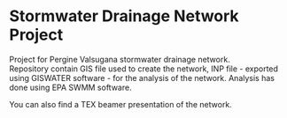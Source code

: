 # Stormwater Drainage Network Project

Project for Pergine Valsugana stormwater drainage network.  
Repository contain GIS file used to create the network, INP file - exported using GISWATER software - for the analysis of the network. Analysis has done using EPA SWMM software.

You can also find a TEX beamer presentation of the network.
